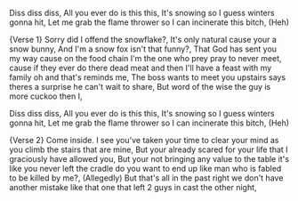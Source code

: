 Diss diss diss,
All you ever do is this this,
It's snowing so I guess winters gonna hit,
Let me grab the flame thrower so I can incinerate this bitch,
(Heh)

{Verse 1}
Sorry did I offend the snowflake?,
It's only natural cause your a snow bunny,
And I'm a snow fox isn't that funny?,
That God has sent you my way cause on the food chain I'm the one who prey pray to never meet,
cause if they ever do there dead meat and then I'll have a feast with my family oh and that's reminds me,
The boss wants to meet you upstairs says theres a surprise he can't wait to share,
But word of the wise the guy is more cuckoo then I,

Diss diss diss,
All you ever do is this this,
It's snowing so I guess winters gonna hit,
Let me grab the flame thrower so I can incinerate this bitch,
(Heh)

{Verse 2} 
Come inside.
I see you've taken your time to clear your mind as you climb the stairs that are mine,
But your already scared for your life that I graciously have allowed you,
But your not bringing any value to the table it's like you never left the cradle do you want to end up like man who is fabled to be killed by me?, (Allegedly)
But that's all in the past right we don't have another mistake like that one that left 2 guys in cast the other night,
